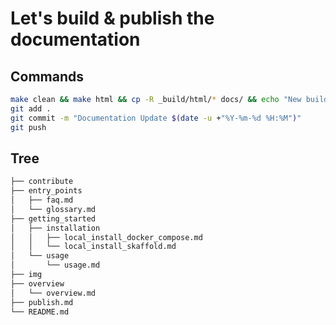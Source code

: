 # Let's build & publish the documentation

## Commands

```sh
make clean && make html && cp -R _build/html/* docs/ && echo "New build moved to docs!"
git add .
git commit -m "Documentation Update $(date -u +"%Y-%m-%d %H:%M")"
git push
```

## Tree

```sh
├── contribute
├── entry_points
│   ├── faq.md
│   └── glossary.md
├── getting_started
│   ├── installation
│   │   ├── local_install_docker_compose.md
│   │   └── local_install_skaffold.md
│   └── usage
│       └── usage.md
├── img
├── overview
│   └── overview.md
├── publish.md
└── README.md
```
